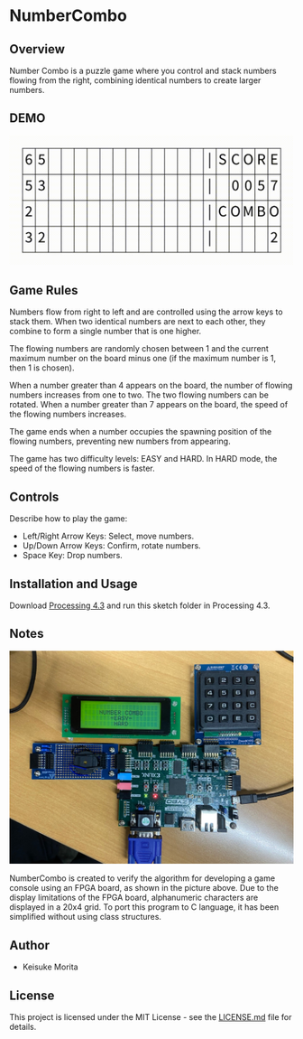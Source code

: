 # NumberCombo

## Overview

Number Combo is a puzzle game where you control and stack numbers flowing from the right, combining identical numbers to create larger numbers.

## DEMO

![Demo](./assets/demo.gif)

## Game Rules

Numbers flow from right to left and are controlled using the arrow keys to stack them. When two identical numbers are next to each other, they combine to form a single number that is one higher.

The flowing numbers are randomly chosen between 1 and the current maximum number on the board minus one (if the maximum number is 1, then 1 is chosen).

When a number greater than 4 appears on the board, the number of flowing numbers increases from one to two. The two flowing numbers can be rotated. When a number greater than 7 appears on the board, the speed of the flowing numbers increases.

The game ends when a number occupies the spawning position of the flowing numbers, preventing new numbers from appearing.

The game has two difficulty levels: EASY and HARD. In HARD mode, the speed of the flowing numbers is faster.

## Controls

Describe how to play the game:

- Left/Right Arrow Keys: Select, move numbers.
- Up/Down Arrow Keys: Confirm, rotate numbers.
- Space Key: Drop numbers.

## Installation and Usage

Download [Processing 4.3](https://processing.org/download/) and run this sketch folder in Processing 4.3.

## Notes

![Demo](./assets/fpga.jpg)

NumberCombo is created to verify the algorithm for developing a game console using an FPGA board, as shown in the picture above. Due to the display limitations of the FPGA board, alphanumeric characters are displayed in a 20x4 grid. To port this program to C language, it has been simplified without using class structures.

## Author
* Keisuke Morita

## License

This project is licensed under the MIT License - see the [LICENSE.md](./LICENSE.md) file for details.
